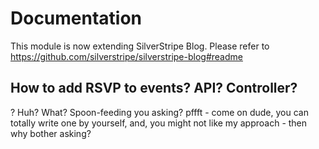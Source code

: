 # Documentation
This module is now extending SilverStripe Blog. Please refer to https://github.com/silverstripe/silverstripe-blog#readme

## How to add RSVP to events? API? Controller?
? Huh? What? Spoon-feeding you asking? pffft - come on dude, you can totally write one by yourself, and, you might not like my approach - then why bother asking?
